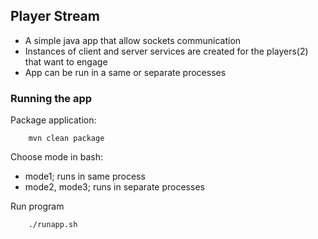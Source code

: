 ## Player Stream
- A simple java app that allow sockets communication
- Instances of client and server services are created for the players(2) that want to engage
- App can be run in a same or separate processes

### Running the app
Package application:

        mvn clean package

Choose mode in bash:
- mode1; runs in same process
- mode2, mode3; runs in separate processes

Run program

        ./runapp.sh
